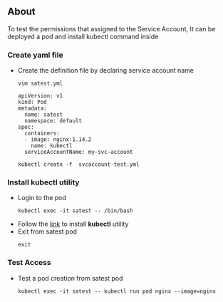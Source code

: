 ## About
To test the permissions that assigned to the Service Account,  It can be deployed a pod and install kubectl command inside

### Create yaml file
- Create the definition file by declaring service account name
  ```
  vim satest.yml
  ```
  ```
  apiVersion: v1
  kind: Pod
  metadata:
    name: satest
    namespace: default
  spec:
    containers:
    - image: nginx:1.14.2
      name: kubectl
    serviceAccountName: my-svc-account
  ```
  ```
  kubectl create -f  svcaccount-test.yml
  ```
###  Install kubectl utility
- Login to the  pod
  ```
  kubectl exec -it satest -- /bin/bash
  ```
- Follow the [link](./Kubectl.md) to install **kubectl** utility
- Exit from satest pod
  ```
  exit
  ```
### Test Access
- Test a pod creation from satest pod
  ```
  kubectl exec -it satest -- kubectl run pod nginx --image=nginx
  ```
  
